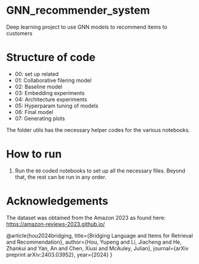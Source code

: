 # GNN_recommender_system
Deep learning project to use GNN models to recommend items to customers 

# Structure of code 

- 00: set up related
- 01: Collaborative filering model
- 02: Baseline model  
- 03: Embedding experiments
- 04: Architecture experiments
- 05: Hyperparam tuning of models 
- 06: Final model
- 07: Generating plots

The folder utils has the necessary helper codes for the various notebooks.

# How to run 
1. Run the `00` coded notebooks to set up all the necessary files. Beyond that, the rest can be run in any order. 

# Acknowledgements 
The dataset was obtained from the Amazon 2023 as found here: https://amazon-reviews-2023.github.io/

@article{hou2024bridging,
  title={Bridging Language and Items for Retrieval and Recommendation},
  author={Hou, Yupeng and Li, Jiacheng and He, Zhankui and Yan, An and Chen, Xiusi and McAuley, Julian},
  journal={arXiv preprint arXiv:2403.03952},
  year={2024}
}